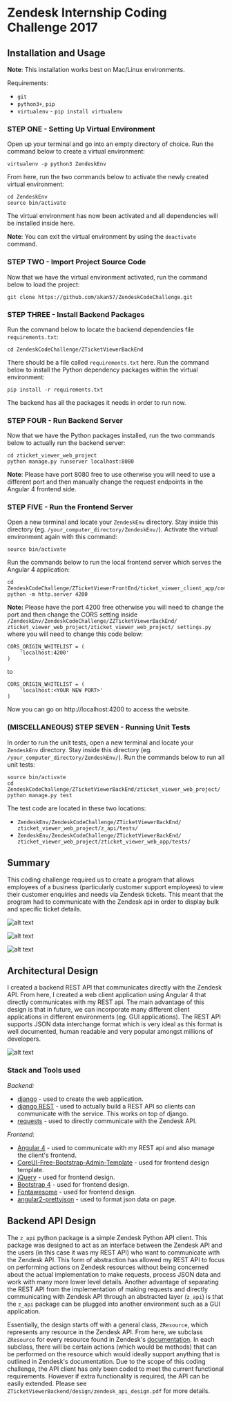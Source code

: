 # Zendesk Internship Coding Challenge 2017

## Installation and Usage
**Note**: This installation works best on Mac/Linux environments.

Requirements:

- `git`
- `python3+`, `pip`
- `virtualenv` - `pip install virtualenv`

### STEP ONE - Setting Up Virtual Environment

Open up your terminal and go into an empty directory of choice. Run the command below to create a virtual environment:
```
virtualenv -p python3 ZendeskEnv
```

From here, run the two commands below to activate the newly created virtual environment:
```
cd ZendeskEnv
source bin/activate
```

The virtual environment has now been activated and all dependencies will be installed inside here.

**Note**: You can exit the virtual environment by using the `deactivate` command.

### STEP TWO - Import Project Source Code

Now that we have the virtual environment activated, run the command below to load the project:
```
git clone https://github.com/akan57/ZendeskCodeChallenge.git
```

### STEP THREE - Install Backend Packages
Run the command below to locate the backend dependencies file `requirements.txt`:
```
cd ZendeskCodeChallenge/ZTicketViewerBackEnd
```

There should be a file called `requirements.txt` here. Run the command below to install the Python dependency packages within the virtual environment:
```
pip install -r requirements.txt
```

The backend has all the packages it needs in order to run now.

### STEP FOUR - Run Backend Server

Now that we have the Python packages installed, run the two commands below to actually run the backend server:
```
cd zticket_viewer_web_project
python manage.py runserver localhost:8080
```
**Note**: Please have port 8080 free to use otherwise you will need to use a different port and then manually change the request endpoints in the Angular 4 frontend side.

### STEP FIVE - Run the Frontend Server

Open a new terminal and locate your `ZendeskEnv` directory. Stay inside this directory (eg. `/your_computer_directory/ZendeskEnv/`). Activate the virtual environment again with this command:
```
source bin/activate
```

Run the commands below to run the local frontend server which serves the Angular 4 application:
```
cd ZendeskCodeChallenge/ZTicketViewerFrontEnd/ticket_viewer_client_app/compiled_client_app/
python -m http.server 4200
```
**Note:** Please have the port 4200 free otherwise you will need to change the port and then change the CORS setting inside `/ZendeskEnv/ZendeskCodeChallenge/ZZTicketViewerBackEnd/
zticket_viewer_web_project/zticket_viewer_web_project/
settings.py` where you will need to change this code below:
```
CORS_ORIGIN_WHITELIST = (
    'localhost:4200'
)
```
to
```
CORS_ORIGIN_WHITELIST = (
    'localhost:<YOUR NEW PORT>'
)
```

Now you can go on http://localhost:4200 to access the website.

### (MISCELLANEOUS) STEP SEVEN - Running Unit Tests

In order to run the unit tests, open a new terminal and locate your `ZendeskEnv` directory. Stay inside this directory (eg. `/your_computer_directory/ZendeskEnv/`). Run the commands below to run all unit tests:
```
source bin/activate
cd ZendeskCodeChallenge/ZTicketViewerBackEnd/zticket_viewer_web_project/
python manage.py test
```

The test code are located in these two locations:
- `ZendeskEnv/ZendeskCodeChallenge/ZTicketViewerBackEnd/
zticket_viewer_web_project/z_api/tests/`
- `ZendeskEnv/ZendeskCodeChallenge/ZTicketViewerBackEnd/
zticket_viewer_web_project/zticket_viewer_web_app/tests/`


## Summary
This coding challenge required us to create a program that allows employees of a business (particularly customer support employees) to view their customer enquiries and needs via Zendesk tickets. This meant that the program had to communicate with the Zendesk api in order to display
bulk and specific ticket details.

![alt text](images/home.png)  

![alt text](images/comment_section.png)

![alt text](images/ticket_detail.png)

## Architectural Design
I created a backend REST API that communicates directly with the Zendesk API. From here, I created a web client application using Angular 4 that directly communicates with my REST api. The main advantage of this design is that in future, we can incorporate many different client applications in different environments (eg. GUI applications). The REST API supports JSON data interchange format which is very ideal as this format is well documented, human readable and very popular amongst millions of developers.

![alt text](ZTicketViewerBackEnd/design/architectural_design.png)

### Stack and Tools used
*Backend:*
- [django](https://www.djangoproject.com/) - used to create the web application.
- [django REST](http://www.django-rest-framework.org/) - used to actually build a REST API so clients can communicate with the service. This works on top of django.
- [requests](http://docs.python-requests.org/en/master/) - used to directly communicate with the Zendesk API.

*Frontend:*
- [Angular 4](https://angular.io/) - used to communicate with my REST api and also manage the client's frontend.
- [CoreUI-Free-Bootstrap-Admin-Template](https://github.com/mrholek/CoreUI-Free-Bootstrap-Admin-Template) - used for frontend design template.
- [jQuery](https://jquery.com/) - used for frontend design.
- [Bootstrap 4](https://v4-alpha.getbootstrap.com/) - used for frontend design.
- [Fontawesome](http://fontawesome.io/) - used for frontend design.
- [angular2-prettyjson](https://www.npmjs.com/package/angular2-prettyjson) - used to format json data on page.

## Backend API Design
The `z_api` python package is a simple Zendesk Python API client. This package was designed to
act as an interface between the Zendesk API and the users (in this case it was my REST API) who want to communicate with the Zendesk API. This form of abstraction has allowed my REST API to focus on performing actions on Zendesk resources without being concerned about the actual implementation to make requests, process JSON data and work with many more lower level details. Another advantage of separating the REST
API from the implementation of making requests and directly communicating with Zendesk API through an abstracted layer (`z_api`) is that the `z_api` package can be plugged into another environment such as a GUI application.

Essentially, the design starts off with a general class, `ZResource`, which represents any resource in the Zendesk API. From here, we subclass `ZResource` for every resource found in Zendesk's [documentation](https://developer.zendesk.com/rest_api/docs/core/introduction). In each subclass, there will be
certain actions (which would be methods) that can be performed on the resource which would ideally support anything that is outlined in Zendesk's documentation. Due to the scope of this coding challenge, the API client has only been coded to meet the current functional requirements. However if extra functionality is required, the API can be easily extended. Please see `ZTicketViewerBackend/design/zendesk_api_design.pdf` for more details.
